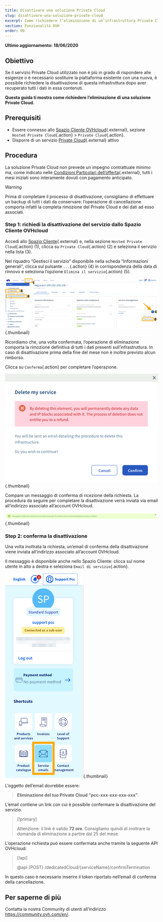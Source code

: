```yaml
---
title: Disattivare una soluzione Private Cloud
slug: disattivare-una-soluzione-private-cloud
excerpt: Come richiedere l’eliminazione di un’infrastruttura Private Cloud
section: Funzionalità OVH
order: 09
---
```


**Ultimo aggiornamento: 18/06/2020**

## Obiettivo

Se il servizio Private Cloud utilizzato non è più in grado di rispondere alle esigenze o è necessario sostituire la piattaforma esistente con una nuova, è possibile richiedere la disattivazione di questa infrastruttura dopo aver recuperato tutti i dati in essa contenuti.

**Questa guida ti mostra come richiedere l’eliminazione di una soluzione Private Cloud.** 

## Prerequisiti

- Essere connesso allo [Spazio Cliente OVHcloud](https://www.ovh.com/auth/?action=gotomanager){.external}, sezione `Hosted Private Cloud`{.action} > `Private Cloud`{.action}.
- Disporre di un servizio [Private Cloud](https://www.ovhcloud.com/it/enterprise/products/hosted-private-cloud/){.external} attivo


## Procedura

La soluzione Private Cloud non prevede un impegno contrattuale minimo ma, come indicato nelle [Condizioni Particolari dell’offerta](https://www.ovh.it/supporto/documenti_legali/condizioni_particolari_dell_offerta_dedicated_cloud_2014.pdf){.external}, tutti i mesi iniziati sono interamente dovuti con pagamento anticipato.

>[!warning]
>
> Prima di completare il processo di disattivazione, consigliamo di effettuare un backup di tutti i dati da conservare: l’operazione di cancellazione comporta infatti la completa rimozione del Private Cloud e dei dati ad esso associati.
>

### Step 1: richiedi la disattivazione del servizio dallo Spazio Cliente OVHcloud

Accedi allo [Spazio Cliente](https://www.ovh.com/auth/?action=gotomanager){.external} e, nella sezione `Hosted Private Cloud`{.action} (1), clicca su `Private Cloud`{.action} (2) e seleziona il servizio nella lista (3).

Nel riquadro “Gestisci il servizio” disponibile nella scheda “Informazioni generali”, clicca sul pulsante `...`{.action}  (4) in corrispondenza della data di rinnovo e seleziona l’opzione `Elimina il servizio`{.action} (5).

![Disattivazione dallo Spazio Cliente](images/resiliation1.png){.thumbnail}

Ricordiamo che, una volta confermata, l’operazione di eliminazione comporta la rimozione definitiva di tutti i dati presenti sull’infrastruttura. In caso di disattivazione prima della fine del mese non è inoltre previsto alcun rimborso.

Clicca su `Conferma`{.action} per completare l’operazione.

![Conferma disattivazione](images/resiliation2.png){.thumbnail}

Compare un messaggio di conferma di ricezione della richiesta. La procedura da seguire per completare la disattivazione verrà inviata via email all’indirizzo associato all’account OVHcloud.

![Conferma disattivazione](images/resiliation3.png){.thumbnail}

### Step 2: conferma la disattivazione

Una volta inoltrata la richiesta, un’email di conferma della disattivazione viene inviata all’indirizzo associato all’account OVHcloud. 

Il messaggio è disponibile anche nello Spazio Cliente: clicca sul nome utente in alto a destra e seleziona `Email di servizio`{.action}.

![Conferma disattivazione](images/resiliation4.png){.thumbnail}

L’oggetto dell’email dovrebbe essere:

> **Eliminazione del tuo Private Cloud “pcc-xxx-xxx-xxx-xxx”**.

L’email contiene un link con cui è possibile confermare la disattivazione del servizio.

> [!primary]
>
> Attenzione: il link è valido **72 ore**. Consigliamo quindi di inoltrare la domanda di eliminazione a partire dal 25 del mese.
>

L’operazione richiesta può essere confermata anche tramite la seguente API OVHcloud:

> [!api]
>
> @api {POST} /dedicatedCloud/{serviceName}/confirmTermination
>

In questo caso è necessario inserire il token riportato nell’email di conferma della cancellazione.

## Per saperne di più

Contatta la nostra Community di utenti all’indirizzo <https://community.ovh.com/en/>.
